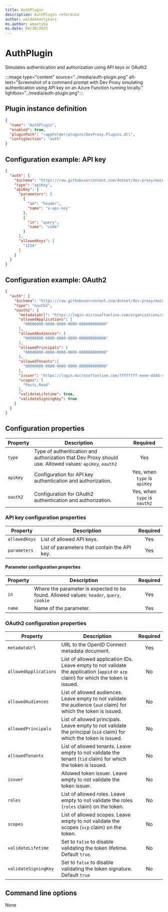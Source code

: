 ```yaml
---
title: AuthPlugin
description: AuthPlugin reference
author: waldekmastykarz
ms.author: wmastyka
ms.date: 04/30/2025
---
```


# AuthPlugin

Simulates authentication and authorization using API keys or OAuth2.

:::image type="content" source="../media/auth-plugin.png" alt-text="Screenshot of a command prompt with Dev Proxy simulating authentication using API key on an Azure Function running locally." lightbox="../media/auth-plugin.png":::

## Plugin instance definition

```json
{
  "name": "AuthPlugin",
  "enabled": true,
  "pluginPath": "~appFolder/plugins/DevProxy.Plugins.dll",
  "configSection": "auth"
}
```

## Configuration example: API key

```json
{
  "auth": {
    "$schema": "https://raw.githubusercontent.com/dotnet/dev-proxy/main/schemas/v0.29.2/authplugin.schema.json",
    "type": "apiKey",
    "apiKey": {
      "parameters": [
        {
          "in": "header",
          "name": "x-api-key"
        },
        {
          "in": "query",
          "name": "code"
        }
      ],
      "allowedKeys": [
        "1234"
      ]
    }
  }
}
```

## Configuration example: OAuth2

```json
{
  "auth": {
    "$schema": "https://raw.githubusercontent.com/dotnet/dev-proxy/main/schemas/v0.29.2/authplugin.schema.json",
    "type": "oauth2",
    "oauth2": {
      "metadataUrl": "https://login.microsoftonline.com/organizations/v2.0/.well-known/openid-configuration",
      "allowedApplications": [
        "00000000-0000-0000-0000-000000000000"
      ],
      "allowedAudiences": [
        "00000000-0000-0000-0000-000000000000"
      ],
      "allowedPrincipals": [
        "00000000-0000-0000-0000-000000000000"
      ],
      "allowedTenants":[
        "00000000-0000-0000-0000-000000000000"
      ],
      "issuer": "https://login.microsoftonline.com/ffffffff-eeee-dddd-cccc-bbbbbbbbbbb0/v2.0",
      "scopes": [
        "Posts.Read"
      ],
      "validateLifetime": true,
      "validateSigningKey": true
    }
  }
}
```

## Configuration properties

| Property | Description | Required |
|----------|-------------|:--------:|
| `type` | Type of authentication and authorization that Dev Proxy should use. Allowed values: `apiKey`, `oauth2` | Yes |
| `apiKey` | Configuration for API key authentication and authorization. | Yes, when `type` is `apiKey` |
| `oauth2` | Configuration for OAuth2 authentication and authorization. | Yes, when `type` is `oauth2` |

### API key configuration properties

| Property | Description | Required |
|----------|-------------|:--------:|
| `allowedKeys` | List of allowed API keys. | Yes |
| `parameters` | List of parameters that contain the API key. | Yes |

#### Parameter configuration properties

| Property | Description | Required |
|----------|-------------|:--------:|
| `in` | Where the parameter is expected to be found. Allowed values: `header`, `query`, `cookie` | Yes |
| `name` | Name of the parameter. | Yes |

### OAuth2 configuration properties

| Property | Description | Required |
|----------|-------------|:--------:|
| `metadataUrl` | URL to the OpenID Connect metadata document. | Yes |
| `allowedApplications` | List of allowed application IDs. Leave empty to not validate the application (`appid` or `azp` claim) for which the token is issued. | No |
| `allowedAudiences` | List of allowed audiences. Leave empty to not validate the audience (`aud` claim) for which the token is issued. | No |
| `allowedPrincipals` | List of allowed principals. Leave empty to not validate the principal (`oid` claim) for which the token is issued. | No |
| `allowedTenants` | List of allowed tenants. Leave empty to not validate the tenant (`tid` claim) for which the token is issued. | No |
| `issuer` | Allowed token issuer. Leave empty to not validate the token issuer. | No |
| `roles` | List of allowed roles. Leave empty to not validate the roles (`roles` claim) on the token. | No |
| `scopes` | List of allowed scopes. Leave empty to not validate the scopes (`scp` claim) on the token. | No |
| `validateLifetime` | Set to `false` to disable validating the token lifetime. Default `true`. | No |
| `validateSigningKey` | Set to `false` to disable validating the token signature. Default `true` | No |

## Command line options

None
